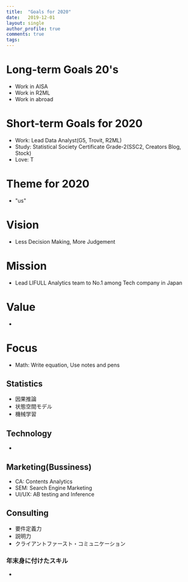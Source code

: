 ```yaml
---
title:  "Goals for 2020"
date:   2019-12-01
layout: single
author_profile: true
comments: true
tags:
---
```


# Long-term Goals 20's

- Work in AISA
- Work in R2ML
- Work in abroad

# Short-term Goals for 2020

- Work: Lead Data Analyst(G5, Trovit, R2ML)
- Study: Statistical Society Certificate Grade-2(SSC2, Creators Blog, Stock)
- Love: T

# Theme for 2020

- "us"

# Vision

- Less Decision Making, More Judgement

# Mission

- Lead LIFULL Analytics team to No.1 among Tech company in Japan

# Value

- 

# Focus

- Math: Write equation, Use notes and pens

## Statistics

- 因果推論
- 状態空間モデル
- 機械学習

## Technology

- 

## Marketing(Bussiness)

- CA: Contents Analytics
- SEM: Search Engine Marketing
- UI/UX: AB testing and Inference

## Consulting

- 要件定義力
- 説明力
- クライアントファースト・コミュニケーション

### 年末身に付けたスキル

- 

